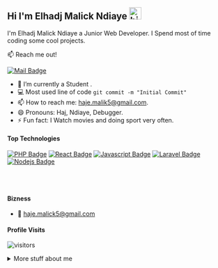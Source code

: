 ## Hi I'm Elhadj Malick Ndiaye <img src="https://user-images.githubusercontent.com/1303154/88677602-1635ba80-d120-11ea-84d8-d263ba5fc3c0.gif" width="28px" alt="hi">

I'm Elhadj Malick Ndiaye a Junior Web Developer.
I Spend most of time coding some cool projects.

:mailbox: Reach me out!

[![Mail Badge](https://img.shields.io/badge/-haje.malick5-c0392b?style=flat&labelColor=c0392b&logo=gmail&logoColor=white)](mailto:haje.malick5@gmail.com)

<!-- TODO: Add last video link -->

- 🔭 I’m currently a Student .
- :computer: Most used line of code `git commit -m "Initial Commit"`
- 📫 How to reach me: haje.malik5@gmail.com.
- 😄 Pronouns: Haj, Ndiaye, Debugger.
- ⚡ Fun fact: I Watch movies and doing sport very often.

#### Top Technologies

<!-- TODO: Make technologies links takes you to repositories -->

[![PHP Badge](https://img.shields.io/badge/-PHP-3C873A?style=for-the-badge&labelColor=black&logo=php&logoColor=3C873A)](#)
[![React Badge](https://img.shields.io/badge/-React-61DBFB?style=for-the-badge&labelColor=black&logo=react&logoColor=61DBFB)](#) [![Javascript Badge](https://img.shields.io/badge/-Javascript-F0DB4F?style=for-the-badge&labelColor=black&logo=javascript&logoColor=F0DB4F)](#) [![Laravel Badge](https://img.shields.io/badge/-laravel-007acc?style=for-the-badge&labelColor=black&logo=laravel&logoColor=007acc)](#) [![Nodejs Badge](https://img.shields.io/badge/-Nodejs-3C873A?style=for-the-badge&labelColor=black&logo=node.js&logoColor=3C873A)](#)

<br />
<br />

#### Bizness

- :email: haje.malick5@gmail.com

#### Profile Visits

![visitors](https://visitor-badge.glitch.me/badge?page_id=Th3-attacker.Th3-attacker)

<details>
<summary>
  More stuff about me
</summary>

<br >

#### Github Stats

![Ipenywis's github stats](https://github-readme-stats.vercel.app/api?username=Th3-attacker&count_private=true&theme=tokyonight&hide=contribs,prs)

</details>
